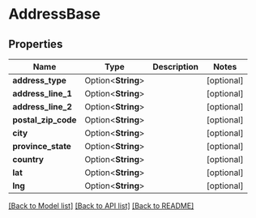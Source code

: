 # AddressBase

## Properties

Name | Type | Description | Notes
------------ | ------------- | ------------- | -------------
**address_type** | Option<**String**> |  | [optional]
**address_line_1** | Option<**String**> |  | [optional]
**address_line_2** | Option<**String**> |  | [optional]
**postal_zip_code** | Option<**String**> |  | [optional]
**city** | Option<**String**> |  | [optional]
**province_state** | Option<**String**> |  | [optional]
**country** | Option<**String**> |  | [optional]
**lat** | Option<**String**> |  | [optional]
**lng** | Option<**String**> |  | [optional]

[[Back to Model list]](../README.md#documentation-for-models) [[Back to API list]](../README.md#documentation-for-api-endpoints) [[Back to README]](../README.md)


